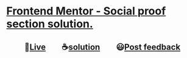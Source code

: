 # [Frontend Mentor - Social proof section solution.](https://www.frontendmentor.io/challenges/social-proof-section-6e0qTv_bA "challenge link")
<h2 align="center">🔴<a href="https://github.com/momenkamal221/intro-component-with-signup-form">Live</a>&emsp;&emsp;☕<a href="https://momenkamal221.github.io/intro-component-with-signup-form/">solution</a>&emsp;&emsp;😃<a href="https://www.frontendmentor.io/solutions/social-proof-section-solution-momen-kamal-3b4ZXldJA">Post feedback</a></h2>
